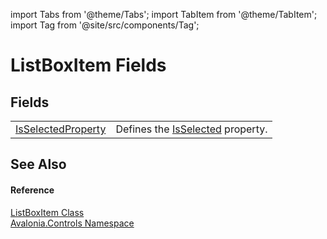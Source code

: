 import Tabs from '@theme/Tabs'; 
import TabItem from '@theme/TabItem'; 
import Tag from '@site/src/components/Tag'; 

# ListBoxItem Fields




## Fields
<table>
<tr>
<td><a href="F_Avalonia_Controls_ListBoxItem_IsSelectedProperty">IsSelectedProperty</a></td>
<td>Defines the <a href="P_Avalonia_Controls_ListBoxItem_IsSelected">IsSelected</a> property.</td>
</tr>
</table>

## See Also


#### Reference
<a href="T_Avalonia_Controls_ListBoxItem">ListBoxItem Class</a>  
<a href="N_Avalonia_Controls">Avalonia.Controls Namespace</a>  

